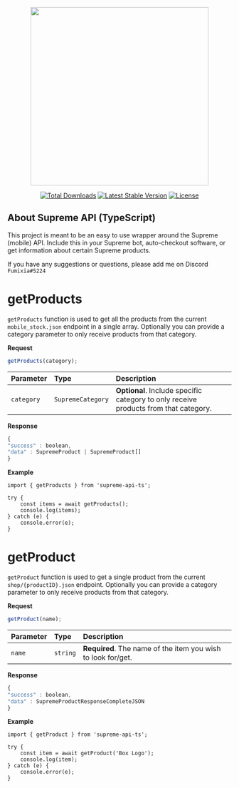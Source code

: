 <p align="center"><a href="https://www.npmjs.com/package/supreme-api-ts" target="_blank"><img src="https://upload.wikimedia.org/wikipedia/commons/thumb/2/23/Supreme-logo-newyork.png/400px-Supreme-logo-newyork.png" width="400"></a></p>
<p align="center">
<a href="https://www.npmjs.com/package/supreme-api-ts"><img src="https://img.shields.io/npm/dt/supreme-api-ts" alt="Total Downloads"></a>
<a href="https://www.npmjs.com/package/supreme-api-ts"><img src="https://img.shields.io/npm/v/supreme-api-ts" alt="Latest Stable Version"></a>
<a href="https://www.npmjs.com/package/supreme-api-ts"><img src="https://img.shields.io/npm/l/supreme-api-ts" alt="License"></a>
</p>

## About Supreme API (TypeScript)

This project is meant to be an easy to use wrapper around the Supreme (mobile) API.
Include this in your Supreme bot, auto-checkout software, or get information about certain Supreme products.

If you have any suggestions or questions, please add me on Discord `Fumixia#5224`

# getProducts

`getProducts` function is used to get all the products from the current `mobile_stock.json` endpoint in a single array.
Optionally you can provide a category parameter to only receive products from that category.

**Request**

```javascript
getProducts(category);
```

| Parameter  | Type              | Description                                                                          |
| :--------- | :---------------- | :----------------------------------------------------------------------------------- |
| `category` | `SupremeCategory` | **Optional**. Include specific category to only receive products from that category. |

**Response**

```javascript
{
"success" : boolean,
"data" : SupremeProduct | SupremeProduct[]
}
```

**Example**

    import { getProducts } from 'supreme-api-ts';

    try {
        const items = await getProducts();
        console.log(items);
    } catch (e) {
        console.error(e);
    }

# getProduct

`getProduct` function is used to get a single product from the current `shop/{productID}.json` endpoint.
Optionally you can provide a category parameter to only receive products from that category.

**Request**

```javascript
getProduct(name);
```

| Parameter | Type     | Description                                                  |
| :-------- | :------- | :----------------------------------------------------------- |
| `name`    | `string` | **Required**. The name of the item you wish to look for/get. |

**Response**

```javascript
{
"success" : boolean,
"data" : SupremeProductResponseCompleteJSON
}
```

**Example**

    import { getProduct } from 'supreme-api-ts';

    try {
        const item = await getProduct('Box Logo');
        console.log(item);
    } catch (e) {
        console.error(e);
    }
